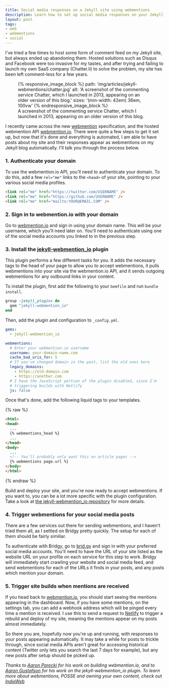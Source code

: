 ```yaml
---
title: Social media responses on a Jekyll site using webmentions
description: Learn how to set up social media responses on your Jekyll website, and increase user engagement. Click here for the step-by-step guide.
layout: post
tags:
- web
- webmentions
- social
---
```


I've tried a few times to host some form of comment feed on my Jekyll site, but always ended up abandoning them. Hosted solutions such as Disqus and Facebook were too invasive for my tastes, and after trying and failing to launch my own SaaS company (Chatter.li) to solve the problem, my site has been left comment-less for a few years.

<figure class="image">
  {% responsive_image_block %}
    path: 'img/articles/jekyll-webmentions/chatter.jpg'
    alt: 'A screenshot of the commenting service Chatter, which I launched in 2013, appearing on an older version of this blog.'
    sizes: '(min-width: 42em) 36em, 100vw'
  {% endresponsive_image_block %}

  <figcaption class="image__caption">A screenshot of the commenting service Chatter, which I launched in 2013, appearing on an older version of this blog.</figcaption>
</figure>

I recently came across the new [webmention](https://www.w3.org/TR/webmention/) specification, and the hosted webmention API [webmention.io](https://webmention.io). There were quite a few steps to get it set up, but now that it's done and everything is automated, I am able to have posts about my site and their responses appear as webmentions on my Jekyll blog automatically. I'll talk you through the process below.

### 1. Authenticate your domain

To use the webmention.io API, you'll need to authenticate your domain. To do this, add a few `rel="me"` links to the `<head>` of your site, pointing to your various social media profiles.

```html
<link rel="me" href="https://twitter.com/USERNAME" />
<link rel="me" href="https://github.com/USERNAME" />
<link rel="me" href="mailto:YOUR@EMAIL.COM" />
```

### 2. Sign in to webmention.io with your domain

Go to [webmention.io](https://webmention.io) and sign in using your domain name. This will be your username, which you'll need later on. You'll need to authenticate using one of the social media accounts you linked to in the previous step.

### 3. Install the [jekyll-webmention_io](https://github.com/aarongustafson/jekyll-webmention_io) plugin

This plugin performs a few different tasks for you. It adds the necessary tags to the head of your page to allow you to accept webmentions, it pulls webmentions into your site via the webmention.io API, and it sends outgoing webmentions for any outbound links in your content.

To install the plugin, first add the following to your `Gemfile` and run `bundle install`.

```ruby
group :jekyll_plugins do
  gem "jekyll-webmention_io"
end
```

Then, add the plugin and configuration to `_config.yml`.

```yaml
gems:
  - jekyll-webmention_io

webmentions:
  # Enter your webmention.io username
  username: your-domain-name.com
  cache_bad_uris_for: 5
  # If you've changed domain in the past, list the old ones here
  legacy_domains:
    - https://old-domain.com
    - https://another.com
  # I have the JavaScript portion of the plugin disabled, since I'm
  # triggering builds with Netlify
  js: false
```

Once that's done, add the following liquid tags to your templates.

{% raw %}
```html
<html>
<head>
  ...
  {% webmentions_head %}
  ...
</head>
<body>
  ...
  <!-- You'll probably only want this on article pages -->
  {% webmentions page.url %}
</body>
</html>
```
{% endraw %}

Build and deploy your site, and you're now ready to accept webmentions. If you want to, you can be a lot more specific with the plugin configuration. Take a look at [the jekyll-webmention_io repository](https://github.com/aarongustafson/jekyll-webmention_io) for more details.

### 4. Trigger webmentions for your social media posts

There are a few services out there for sending webmentions, and I haven't tried them all, as I settled on Bridgy pretty quickly. The setup for each of them should be fairly similiar.

To authenticate with Bridgy, go to [brid.gy](https://brid.gy) and sign in with your preferred social media accounts. You'll need to have the URL of your site listed as the website URL on your profile on each service for this step to work. Bridgy will immediately start crawling your website and social media feed, and send webmentions for each of the URLs it finds in your posts, and any posts which mention your domain.

### 5. Trigger site builds when mentions are received

If you head back to [webmention.io](https://webmention.io), you should start seeing the mentions appearing in the dashboard. Now, if you have some mentions, on the settings tab, you can add a webhook address which will be pinged every time a mention is received. I use this to send a request to [Netlify](https://netlify.com) to trigger a rebuild and deploy of my site, meaning the mentions appear on my posts almost immediately.

So there you are, hopefully now you're up and running, with responses to your posts appearing automatically. It may take a while for posts to trickle through, since social media APIs aren't great for accessing historical content (Twitter only lets you search the last 7 days for example), but any new posts after setup should be picked up.

*Thanks to [Aaron Parecki](https://aaronparecki.com/) for his work on building webmention.io, and to [Aaron Gustafson](https://www.aaron-gustafson.com/) for his work on the jekyll-webmention_io plugin. To learn more about webmentions, POSSE and owning your own content, check out [IndieWeb](https://indieweb.org)*
